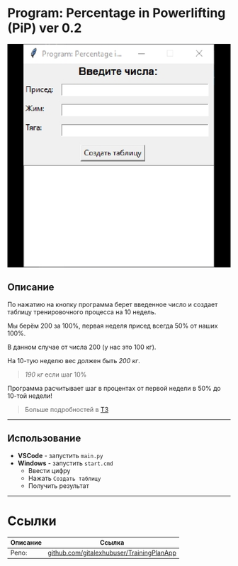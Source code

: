 # Program: Percentage in Powerlifting (PiP) ver 0.2

<p align="center">
  <img src="./Img/v2/bulka-animation.png">
</p>

## Описание

По нажатию на кнопку программа берет введенное число и создает таблицу тренировочного процесса на 10 недель.

Мы берём 200 за 100%, первая неделя присед всегда 50% от наших 100%.

В данном случае от числа 200 (у нас это 100 кг).

На 10-тую неделю вес должен быть *200 кг*.
> *190 кг* если шаг 10%

Программа расчитывает шаг в процентах от первой недели в 50% до 10-той недели!

> Больше подробностей в [ТЗ](Program_Percentage_in_Powerlifting_PiP_ver_0_1.pdf)

---

## Использование
- **VSCode** - запустить `main.py`
- **Windows** - запустить `start.cmd`
    - Ввести цифру
    - Нажать `Создать таблицу`
    - Получить результат

---

# Ссылки
| Описание | Ссылка |
| ------ | ------ |
Репо: | [github.com/gitalexhubuser/TrainingPlanApp](https://github.com/gitalexhubuser/TrainingPlanApp)
